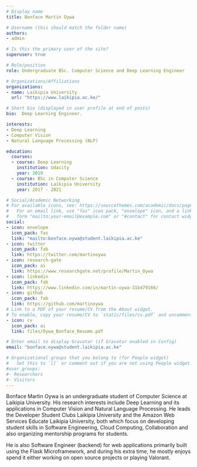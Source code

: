 ```yaml
---
# Display name
title: Bonface Martin Oywa

# Username (this should match the folder name)
authors:
- admin

# Is this the primary user of the site?
superuser: true

# Role/position
role: Undergraduate BSc. Computer Science and Deep Learning Engineer

# Organizations/Affiliations
organizations:
- name: Laikipia University
  url: "https://www.laikipia.ac.ke/"

# Short bio (displayed in user profile at end of posts)
bio:  Deep Learning Engineer.

interests:
- Deep Learning
- Computer Vision
- Natural Language Processing (NLP)

education:
  courses:
  - course: Deep Learning
    institution: Udacity
    year: 2019
  - course: BSc in Computer Science
    institution: Laikipia University
    year: 2017 - 2021

# Social/Academic Networking
# For available icons, see: https://sourcethemes.com/academic/docs/page-builder/#icons
#   For an email link, use "fas" icon pack, "envelope" icon, and a link in the
#   form "mailto:your-email@example.com" or "#contact" for contact widget.
social:
- icon: envelope
  icon_pack: fas
  link: "mailto:bonface.oywa@student.laikipia.ac.ke"
- icon: twitter
  icon_pack: fab
  link: https://twitter.com/martinoywa
- icon: research-gate
  icon_pack: ai
  link: https://www.researchgate.net/profile/Martin_Oywa
- icon: linkedin
  icon_pack: fab
  link: https://www.linkedin.com/in/martin-oywa-31b479166/
- icon: github
  icon_pack: fab
  link: https://github.com/martinoywa
# Link to a PDF of your resume/CV from the About widget.
# To enable, copy your resume/CV to `static/files/cv.pdf` and uncomment the lines below.
- icon: cv
  icon_pack: ai
  link: files/Oywa_Bonface_Resume.pdf

# Enter email to display Gravatar (if Gravatar enabled in Config)
email: "bonface.oywa@student.laikipia.ac.ke"

# Organizational groups that you belong to (for People widget)
#   Set this to `[]` or comment out if you are not using People widget.
#user_groups:
#- Researchers
#- Visitors
---
```


Bonface Martin Oywa is an undergraduate student of Computer Science at Laikipia University. His research interests include Deep Learning and its applications in Computer Vision and Natural Language Processing. He leads the Developer Student Clubs Laikipia University and the Amazon Web Services Educate Laikipia University, both which focus on developing student skills in Software Engineering, Cloud Computing, Collaboration and also organizing mentorship programs for students.  

He is also Software Engineer (backend) for web applications primarily built using the Flask Microframework, and during his extra time, he mostly enjoys spend it 
either working on open source projects or playing Valorant.
